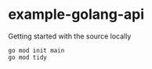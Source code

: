 # example-golang-api


Getting started with the source locally

```shell
go mod init main
go mod tidy
```